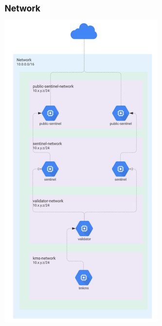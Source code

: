 # Network

![Example Network Diagram for a validator node](../../../../.gitbook/assets/mediamodifier_cropped_image.png)

